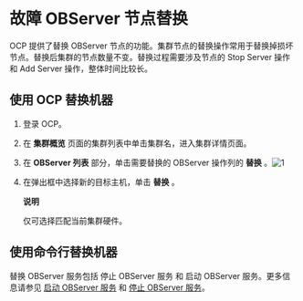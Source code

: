 故障 OBServer 节点替换 
=====================================

OCP 提供了替换 OBServer 节点的功能。集群节点的替换操作常用于替换掉损坏节点。替换后集群的节点数量不变。替换过程需要涉及节点的 Stop Server 操作和 Add Server 操作，整体时间比较长。

使用 OCP 替换机器 
--------------------------------

1. 登录 OCP。

   

2. 在 **集群概览** 页面的集群列表中单击集群名，进入集群详情页面。

   

3. 在 **OBServer 列表** 部分，单击需要替换的 OBServer 操作列的 **替换** 。![1](https://help-static-aliyun-doc.aliyuncs.com/assets/img/zh-CN/5608960261/p271618.png)

   

4. 在弹出框中选择新的目标主机，单击 **替换** 。

   **说明**

   

   仅可选择匹配当前集群硬件。
   




使用命令行替换机器 
------------------------------

替换 OBServer 服务包括 停止 OBServer 服务 和 启动 OBServer 服务。更多信息请参见 [启动 OBServer 服务](/zh-CN/5.administrator-guide/10.o-m-management/6.common-o-m-operations/1.service/1.start-the-observer-service.md) 和 [停止 OBServer 服务](/zh-CN/5.administrator-guide/10.o-m-management/6.common-o-m-operations/1.service/2.stop-the-observer-service.md)。

